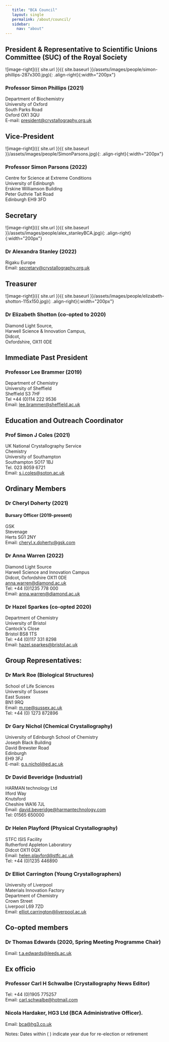 ```yaml
---
   title: "BCA Council"
   layout: single
   permalink: /about/council/
   sidebar:
     nav: "about"
---
```


## President & Representative to Scientific Unions Committee (SUC) of the Royal Society
![image-right]({{ site.url }}{{ site.baseurl }}/assets/images/people/simon-phillips-287x300.jpg){: .align-right}{:width="200px"}
### Professor Simon Phillips (2021)  
Department of Biochemistry  
University of Oxford  
South Parks Road  
Oxford OX1 3QU  
E-mail: president@crystallography.org.uk

 
## Vice-President
![image-right]({{ site.url }}{{ site.baseurl }}/assets/images/people/SimonParsons.jpg){: .align-right}{:width="200px"}
### Professor Simon Parsons (2022)  
Centre for Science at Extreme Conditions  
University of Edinburgh  
Erskine Williamson Building  
Peter Guthrie Tait Road  
Edinburgh EH9 3FD

## Secretary
![image-right]({{ site.url }}{{ site.baseurl }}/assets/images/people/alex_stanleyBCA.jpg){: .align-right}{:width="200px"}
### Dr Alexandra Stanley (2022)  
Rigaku Europe  
Email: secretary@crystallography.org.uk 
 
## Treasurer
![image-right]({{ site.url }}{{ site.baseurl }}/assets/images/people/elizabeth-shotton-115x150.jpg){: .align-right}{:width="200px"}
### Dr Elizabeth Shotton (co-opted to 2020)
Diamond Light Source,  
Harwell Science & Innovation Campus,  
Didcot,  
Oxfordshire, OX11 0DE  

 
## Immediate Past President
### Professor Lee Brammer (2019)  
Department of Chemistry  
University of Sheffield  
Sheffield S3 7HF  
Tel +44 (0)114 222 9536  
Email: lee.brammer@sheffield.ac.uk

## Education and Outreach Coordinator
### Prof Simon J Coles (2021)  
UK National Crystallography Service  
Chemistry  
University of Southampton  
Southampton SO17 1BJ  
Tel. 023 8059 6721  
Email: s.j.coles@soton.ac.uk


## Ordinary Members

### Dr Cheryl Doherty (2021) 
#### Bursary Officer (2019-present)
GSK  
Stevenage  
Herts SG1 2NY  
Email: cheryl.x.doherty@gsk.com

### Dr Anna Warren (2022)
Diamond Light Source  
Harwell Science and Innovation Campus  
Didcot, Oxfordshire OX11 0DE  
anna.warren@diamond.ac.uk  
Tel: +44 (0)1235 778 000  
Email: anna.warren@diamond.ac.uk
 
### Dr Hazel Sparkes (co-opted 2020)
Department of Chemistry  
University of Bristol  
Cantock's Close  
Bristol BS8 1TS  
Tel: +44 (0)117 331 8298  
Email: hazel.sparkes@bristol.ac.uk
 
## Group Representatives:
### Dr Mark Roe (Biological Structures)
School of Life Sciences  
University of Sussex  
East Sussex  
BN1 9RQ  
Email: m.roe@sussex.ac.uk    
Tel: +44 (0) 1273 872896

 
### Dr Gary Nichol (Chemical Crystallography)
University of Edinburgh School of Chemistry  
Joseph Black Building  
David Brewster Road  
Edinburgh  
EH9 3FJ  
E-mail: g.s.nichol@ed.ac.uk

 
### Dr David Beveridge (Industrial)
HARMAN technology Ltd  
Ilford Way  
Knutsford  
Cheshire WA16 7JL  
Email: david.beveridge@harmantechnology.com  
Tel: 01565 650000

 
### Dr Helen Playford (Physical Crystallography)
STFC ISIS Facility  
Rutherford Appleton Laboratory  
Didcot OX11 0QX  
Email: helen.playford@stfc.ac.uk  
Tel: +44 (0)1235 446890
 
### Dr Elliot Carrington (Young Crystallographers)
University of Liverpool  
Materials Innovation Factory  
Department of Chemistry  
Crown Street  
Liverpool L69 7ZD  
Email: elliot.carrington@liverpool.ac.uk

 

## Co-opted members
### Dr Thomas Edwards (2020, Spring Meeting Programme Chair)
Email: t.a.edwards@leeds.ac.uk



 
## Ex officio
### Professor Carl H Schwalbe (Crystallography News Editor)
Tel: +44 (0)1905 775257  
Email: carl.schwalbe@hotmail.com

### Nicola Hardaker, HG3 Ltd (BCA Administrative Officer).
Email: bca@hg3.co.uk



Notes: Dates within ( ) indicate year due for re-election or retirement

